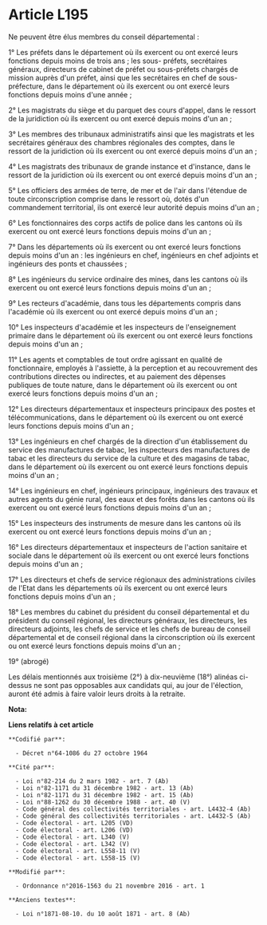 # Article L195

Ne peuvent être élus membres du conseil départemental :

1° Les préfets dans le département où ils exercent ou ont exercé leurs fonctions depuis moins de trois ans ; les sous-
préfets, secrétaires généraux, directeurs de cabinet de préfet ou sous-préfets chargés de mission auprès d'un préfet, ainsi
que les secrétaires en chef de sous-préfecture, dans le département où ils exercent ou ont exercé leurs fonctions depuis
moins d'une année ;

2° Les magistrats du siège et du parquet des cours d'appel, dans le ressort de la juridiction où ils exercent ou ont exercé
depuis moins d'un an ;

3° Les membres des tribunaux administratifs ainsi que les magistrats et les secrétaires généraux des chambres régionales des
comptes, dans le ressort de la juridiction où ils exercent ou ont exercé depuis moins d'un an ;

4° Les magistrats des tribunaux de grande instance et d'instance, dans le ressort de la juridiction où ils exercent ou ont
exercé depuis moins d'un an ;

5° Les officiers des armées de terre, de mer et de l'air dans l'étendue de toute circonscription comprise dans le ressort où,
dotés d'un commandement territorial, ils ont exercé leur autorité depuis moins d'un an ;

6° Les fonctionnaires des corps actifs de police dans les cantons où ils exercent ou ont exercé leurs fonctions depuis moins
d'un an ;

7° Dans les départements où ils exercent ou ont exercé leurs fonctions depuis moins d'un an : les ingénieurs en chef,
ingénieurs en chef adjoints et ingénieurs des ponts et chaussées ;

8° Les ingénieurs du service ordinaire des mines, dans les cantons où ils exercent ou ont exercé leurs fonctions depuis moins
d'un an ;

9° Les recteurs d'académie, dans tous les départements compris dans l'académie où ils exercent ou ont exercé depuis moins
d'un an ;

10° Les inspecteurs d'académie et les inspecteurs de l'enseignement primaire dans le département où ils exercent ou ont
exercé leurs fonctions depuis moins d'un an ;

11° Les agents et comptables de tout ordre agissant en qualité de fonctionnaire, employés à l'assiette, à la perception et au
recouvrement des contributions directes ou indirectes, et au paiement des dépenses publiques de toute nature, dans le
département où ils exercent ou ont exercé leurs fonctions depuis moins d'un an ;

12° Les directeurs départementaux et inspecteurs principaux des postes et télécommunications, dans le département où ils
exercent ou ont exercé leurs fonctions depuis moins d'un an ;

13° Les ingénieurs en chef chargés de la direction d'un établissement du service des manufactures de tabac, les inspecteurs
des manufactures de tabac et les directeurs du service de la culture et des magasins de tabac, dans le département où ils
exercent ou ont exercé leurs fonctions depuis moins d'un an ;

14° Les ingénieurs en chef, ingénieurs principaux, ingénieurs des travaux et autres agents du génie rural, des eaux et des
forêts dans les cantons où ils exercent ou ont exercé leurs fonctions depuis moins d'un an ;

15° Les inspecteurs des instruments de mesure dans les cantons où ils exercent ou ont exercé leurs fonctions depuis moins
d'un an ;

16° Les directeurs départementaux et inspecteurs de l'action sanitaire et sociale dans le département où ils exercent ou ont
exercé leurs fonctions depuis moins d'un an ;

17° Les directeurs et chefs de service régionaux des administrations civiles de l'Etat dans les départements où ils exercent
ou ont exercé leurs fonctions depuis moins d'un an ;

18° Les membres du cabinet du président du conseil départemental et du président du conseil régional, les directeurs
généraux, les directeurs, les directeurs adjoints, les chefs de service et les chefs de bureau de conseil départemental et de
conseil régional dans la circonscription où ils exercent ou ont exercé leurs fonctions depuis moins d'un an ;

19° (abrogé)

Les délais mentionnés aux troisième (2°) à dix-neuvième (18°) alinéas ci-dessus ne sont pas opposables aux candidats qui, au
jour de l'élection, auront été admis à faire valoir leurs droits à la retraite.

**Nota:**



**Liens relatifs à cet article**

	**Codifié par**:

	  - Décret n°64-1086 du 27 octobre 1964

	**Cité par**:

	  - Loi n°82-214 du 2 mars 1982 - art. 7 (Ab)
	  - Loi n°82-1171 du 31 décembre 1982 - art. 13 (Ab)
	  - Loi n°82-1171 du 31 décembre 1982 - art. 15 (Ab)
	  - Loi n°88-1262 du 30 décembre 1988 - art. 40 (V)
	  - Code général des collectivités territoriales - art. L4432-4 (Ab)
	  - Code général des collectivités territoriales - art. L4432-5 (Ab)
	  - Code électoral - art. L205 (VD)
	  - Code électoral - art. L206 (VD)
	  - Code électoral - art. L340 (V)
	  - Code électoral - art. L342 (V)
	  - Code électoral - art. L558-11 (V)
	  - Code électoral - art. L558-15 (V)

	**Modifié par**:

	  - Ordonnance n°2016-1563 du 21 novembre 2016 - art. 1

	**Anciens textes**:

	  - Loi n°1871-08-10. du 10 août 1871 - art. 8 (Ab)
